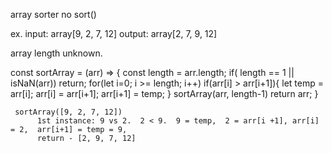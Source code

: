 array sorter
no sort()

ex.
input: array[9, 2, 7, 12]
output: array[2, 7, 9, 12]

array length unknown.


const sortArray = (arr) => {
	const length = arr.length;
	if( length == 1 || isNaN(arr))
    	return;
    for(let i=0; i >= length; i++)
    	if(arr[i] > arr[i+1]){
        	let temp = arr[i];
            arr[i] = arr[i+1];
            arr[i+1] = temp;
            }
            sortArray(arr, length-1)
            return arr;
          }
          
          
     sortArray([9, 2, 7, 12])     
          1st instance: 9 vs 2.  2 < 9.  9 = temp,  2 = arr[i +1], arr[i] = 2,  arr[i+1] = temp = 9,
          return - [2, 9, 7, 12]
